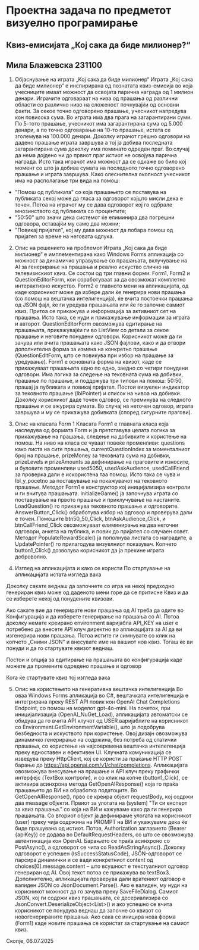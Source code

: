 # Проектна задача по предметот визуелно програмирање
## Квиз-емисијата „Кој сака да биде милионер?“
## Мила Блажевска 231100

1.	Објаснување на играта „Кој сака да биде милионер“
Играта „Кој сака да биде милионер“ е инспирирана од познатата квиз-емисија во која учесниците имаат можност да освојата парична награда од 1 милион денари. Играчите одговараат на низа од прашања од различни области со различно ниво на сложеност почнувајќи од основни факти. За секое точно одговорено прашање, учесникот напредува кон повисока сума. Во играта има два прага на загарантирани суми. По 5-тото прашање, учесникот има загарантирана сума од 5.000 денари, а по точно одговарање на 10-то прашање, истата се зголемува на 100.000 денари. Доколку играчот грешно одговори на дадено прашање играта завршува а тој ја добива последната загарантирана сума доколку има поминато одреден праг. Во случај да нема дојдено ни до првиот праг истиот не освојува парична награда. Исто така играчот има можност да се одкаже во било кој момент со што ја добива сумата на последното точно одговорено прашање и играта завршува. Како олеснителна околност учесникот има на располагање три вида на помош:
-	"Помош од публиката" со која прашањето се поставува на публиката секој може да гласа за одговорот којшто мисли дека е точен. Потоа на играчот му се дава одговорот кој го одбрале мнозинството од публиката со процентите;
-	"50:50" што значи дека системот ќе елиминира два погрешни одговора, оставајќи му само два можни;
-	"Повикај пријател", кој му дава можност да побара помош од пријател за време на неговата одлука.

2.	Опис на решението на проблемот
Играта „Кој сака да биде милионер“ е имплементирана како Windows Forms апликација со можност за динамичко управување со прашањата, вклучување на AI за генерирање на прашања и реално искуство слично на телевизискиот квиз. Се состои од три главни форми: Form1, Form2 и QuestionEditorForm, кои соработуваат за да овозможат комплетно интерактивно искуство.
Form2 е главното мени на апликацијата, од каде корисникот може да избере дали ќе генерира нови прашања (со помош на вештачка интелигенција), ќе вчита постоечки прашања од JSON фајл, ќе ги уредува прашањата или ќе го започне самиот квиз. Притоа се прикажува и информација за активниот сет на прашања. Исто така, се нуди и прикажување информации за играта и авторот.
QuestionEditorForm овозможува едитирање на прашањата, прикажувајќи ги во ListView со детали за секое прашање и неговите понудени одговори. Корисникот може да ги зачува или вчита прашањата како JSON фајлови, како и да отвори дополнителна форма за измена на конкретно прашање (QuestionEditForm, што се повикува при избор на прашање за уредување).
Form1 е основната форма на квизот, каде се прикажуваат прашањата едно по едно, заедно со четири понудени одговори. Има логика за следење на тековната сума на добивки, прашање по прашање, и поддржува три типови на помош: 50:50, прашај ја публиката и повикај пријател. Постои визуелен индикатор за тековното прашање (lblPointer) и список на нивоа на добивки. Доколку корисникот даде точен одговор, се преминува на следното прашање и се ажурира сумата. Во случај на неточен одговор, играта завршува и му се прикажува добивката (според сигурните прагови).

3.	Опис на класата Form 1
Класата Form1 е главната класа која наследува од формата Form и ја претставува целата логика за прикажување на прашања, следење на добивките и користење на помош. На ниво на класа се чуваат повеќе променливи: questions како листа на сите прашања, currentQuestionIndex за моменталниот број на прашање, prizeMoney за тековната сума на добивки, prizeLevels и prizeAmounts за дефинирање на праговите и износите, и буловите променливи used5050, usedAskAudience, usedCallFriend за проверка дали е искористена таа помош. Исто така се чува и lbl_y_pocetno за поставување на покажувачот на тековното прашање.
Методот Form1 е конструктор кој иницијализира контроли и ги вчитува прашањата. InitializeGame() ја започнува играта со поставување на првото прашање и приклучување на настаните. LoadQuestion() го прикажува тековното прашање и одговорите. AnswerButton_Click() обработува избор на одговор и проверува дали е точен. Помошите btn50_50_Click, btnAskAudience_Click, и btnCallFriend_Click овозможуваат елиминирање на два неточни одговори, анкета на публика, и повик до пријател со случаен совет. Методот PopulateRewardScale() ја пополнува листата со наградите, а UpdatePointer() го прилагодува визуелниот показувач. Копчето button1_Click() дозволува корисникот да ја прекине играта доброволно.

4.	Изглед на апликацијата и како се користи
По стартување на апликацијата истата изгледа вака
 
Доколку сакате веднаш да започнете со игра на некој предходно генериран квиз може од даденото мени горе да се притисне Квиз и да се изберете некој од понудените квизови.
 
Ако сакате вие да генерирате нови прашања од AI треба да одите во Конфигурација и да изберете генерирање на прашања со AI. Потоа доколку немате креирано environment варијабла API_KEY на user е потребено да внесете API клуч директно во апликацијата за AI да ви изгенерира нови прашања. Потоа истите ги симнувате со клик на копчето „Сними JSON“ и внесувате име на вашиот нов квиз. Тогаш ќе ви понуди и да го стартувате квизот веднаш.
 
Постои и опција за едитирање на прашањата во конфигурација каде можете да промените одредено прашање и одговор
 
Кога ќе стартувате квиз тој изгледа вака
 

5.	Опис на користењето на генеративна вештачка интелигенција
Во оваа Windows Forms апликација во C#, вештачката интелигенција е интегрирана преку REST API повик кон OpenAI Chat Completions Endpoint, со помош на моделот gpt-4o-mini. На почеток, при иницијализација (OpenAI_NuGet_Load), апликацијата автоматски се обидува да го вчита API клучот од USER варијаблите на корисникот со Environment.GetEnvironmentVariable(), што ја подобрува безбедноста и искуството при користење. Овој дизајн овозможува динамичко генерирање на содржина, без потреба од статички прашања, со користење на најсовремена вештачка интелегенција преку едноставен и ефективен UI.
Клучната комуникација се изведува преку HttpClient, кој се користи за праќање HTTP POST барање до https://api.openai.com/v1/chat/completions. Апликацијата овозможува внесување на прашање и API клуч преку графички интерфејс (TextBox контроли), и со клик на копче (button1_Click), се активира асинхрона метода GetOpenAIResponse() која го праќа прашањето до ВИ на обработка податоците.
Во GetOpenAIResponse(), прво се креира објект requestBody, кој содржи два message објекти. Првиот за улогата на (system) "Ти си експерт за квиз прашања." со која на ВИ и кажуваме како да ги генерира прашањата. Со вториот објект ја дефинираме улогата на корисникот (user) преку чија содржина на PROMPT на ВИ и укажуваме дека ќе биде прашувана од истиот.
Потоа, Authorization заглавието (Bearer {apiKey}) се додава во DefaultRequestHeaders, со што се овозможува автентикација кон OpenAI. Барањето се праќа асинхроно со PostAsync(), а одговорот се чита со ReadAsStringAsync(). Доколку одговорот е успешен (IsSuccessStatusCode), JSON-одговорот се парсира динамички и се вади конкретниот content од choices[0].message.content – што всушност е текстуалниот одговор генериран од AI. Овој текст потоа се прикажува во textBox3.
Дополнително, апликацијата проверува дали вратениот одговор е валиден JSON со JsonDocument.Parse(). Ако е валиден, му нуди на корисникот можност да го зачува преку SaveFileDialog. Самиот JSON, кој ги содржи квиз прашањата, се десериализира со JsonConvert.DeserializeObject<List<Question>>() и ако успешно се вчита корисникот се понудува веднаш да започне со квизот со новогенерираните прашања. Ако сака се иницира нова форма (Form1) каде новите прашања се користат за стартување на самиот квиз.

Скопје, 06.07.2025
